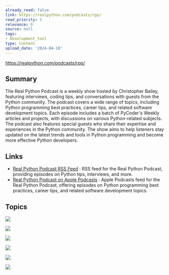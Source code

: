 ```yaml
---
already_read: false
link: https://realpython.com/podcasts/rpp/
read_priority: 1
relevance: 0
source: null
tags:
- Development_tool
type: Content
upload_date: '2024-04-10'
---
```


https://realpython.com/podcasts/rpp/
## Summary

The Real Python Podcast is a weekly show hosted by Christopher Bailey, featuring interviews, coding tips, and conversations with guests from the Python community. The podcast covers a wide range of topics, including Python programming best practices, career tips, and related software development topics. Each episode includes a batch of PyCoder's Weekly articles and projects, with discussions on various Python-related subjects. The podcast also features special guests who share their expertise and experiences in the Python community. The show aims to help listeners stay updated on the latest trends and tools in Python programming and become more effective Python developers.
## Links

- [Real Python Podcast RSS Feed](https://realpython.com/podcasts/rpp/feed) : RSS feed for the Real Python Podcast, providing episodes on Python tips, interviews, and more.
- [Real Python Podcast on Apple Podcasts](https://podcasts.apple.com/us/podcast/feed/id1501905538) : Apple Podcasts feed for the Real Python Podcast, offering episodes on Python programming best practices, career tips, and related software development topics.

## Topics

![](topics/Concept/Python%20Podcast)

![](topics/Concept/Python%20Learning%20Resources)

![](topics/Concept/Python%20Community)

![](topics/Concept/Python%20Membership)

![](topics/Concept/Python%20Career%20Development)

![](topics/Concept/Python%20Events)